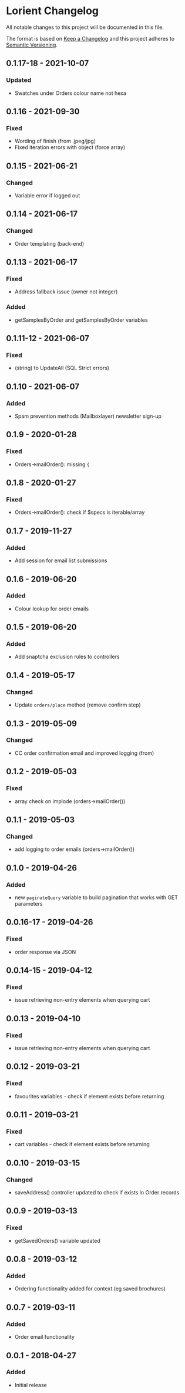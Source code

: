 # Lorient Changelog

All notable changes to this project will be documented in this file.

The format is based on [Keep a Changelog](http://keepachangelog.com/) and this project adheres to [Semantic Versioning](http://semver.org/).

## 0.1.17-18 - 2021-10-07
### Updated
- Swatches under Orders colour name not hexa
## 0.1.16 - 2021-09-30
### Fixed
- Wording of finish (from .jpeg/jpg)
- Fixed iteration errors with object (force array)
## 0.1.15 - 2021-06-21
### Changed
- Variable error if logged out

## 0.1.14 - 2021-06-17
### Changed
- Order templating (back-end)

## 0.1.13 - 2021-06-17
### Fixed
- Address fallback issue (owner not integer)
### Added
- getSamplesByOrder and getSamplesByOrder variables

## 0.1.11-12 - 2021-06-07
### Fixed
- (string) to UpdateAll (SQL Strict errors)

## 0.1.10 - 2021-06-07
### Added
- Spam prevention methods (Mailboxlayer) newsletter sign-up

## 0.1.9 - 2020-01-28
### Fixed
- Orders->mailOrder(): missing `{`

## 0.1.8 - 2020-01-27
### Fixed
- Orders->mailOrder(): check if $specs is iterable/array

## 0.1.7 - 2019-11-27
### Added
- Add session for email list submissions

## 0.1.6 - 2019-06-20
### Added
- Colour lookup for order emails

## 0.1.5 - 2019-06-20
### Added
- Add snaptcha exclusion rules to controllers

## 0.1.4 - 2019-05-17
### Changed
- Update `orders/place` method (remove confirm step)

## 0.1.3 - 2019-05-09
### Changed
- CC order confirmation email and improved logging (from)

## 0.1.2 - 2019-05-03
### Fixed
- array check on implode (orders->mailOrder()) 

## 0.1.1 - 2019-05-03
### Changed
- add logging to order emails (orders->mailOrder()) 

## 0.1.0 - 2019-04-26
### Added
- new `paginateQuery` variable to build pagination that works with GET parameters

## 0.0.16-17 - 2019-04-26
### Fixed
- order response via JSON

## 0.0.14-15 - 2019-04-12
### Fixed
- issue retrieving non-entry elements when querying cart

## 0.0.13 - 2019-04-10
### Fixed
- issue retrieving non-entry elements when querying cart

## 0.0.12 - 2019-03-21
### Fixed
- favourites variables - check if element exists before returning

## 0.0.11 - 2019-03-21
### Fixed
- cart variables - check if element exists before returning

## 0.0.10 - 2019-03-15
### Changed
- saveAddress() controller updated to check if exists in Order records

## 0.0.9 - 2019-03-13
### Fixed
- getSavedOrders() variable updated

## 0.0.8 - 2019-03-12
### Added
- Ordering functionality added for context (eg saved brochures)

## 0.0.7 - 2019-03-11
### Added
- Order email functionality

## 0.0.1 - 2018-04-27
### Added
- Initial release
